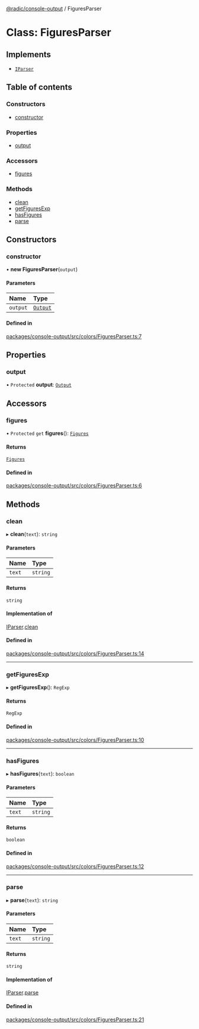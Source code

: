 [@radic/console-output](../README.md) / FiguresParser

# Class: FiguresParser

## Implements

- [`IParser`](../interfaces/IParser.md)

## Table of contents

### Constructors

- [constructor](FiguresParser.md#constructor)

### Properties

- [output](FiguresParser.md#output)

### Accessors

- [figures](FiguresParser.md#figures)

### Methods

- [clean](FiguresParser.md#clean)
- [getFiguresExp](FiguresParser.md#getfiguresexp)
- [hasFigures](FiguresParser.md#hasfigures)
- [parse](FiguresParser.md#parse)

## Constructors

### constructor

• **new FiguresParser**(`output`)

#### Parameters

| Name | Type |
| :------ | :------ |
| `output` | [`Output`](Output.md) |

#### Defined in

[packages/console-output/src/colors/FiguresParser.ts:7](https://github.com/robinradic/npm-console/blob/10cb77f/packages/console-output/src/colors/FiguresParser.ts#L7)

## Properties

### output

• `Protected` **output**: [`Output`](Output.md)

## Accessors

### figures

• `Protected` `get` **figures**(): [`Figures`](../interfaces/Figures.md)

#### Returns

[`Figures`](../interfaces/Figures.md)

#### Defined in

[packages/console-output/src/colors/FiguresParser.ts:6](https://github.com/robinradic/npm-console/blob/10cb77f/packages/console-output/src/colors/FiguresParser.ts#L6)

## Methods

### clean

▸ **clean**(`text`): `string`

#### Parameters

| Name | Type |
| :------ | :------ |
| `text` | `string` |

#### Returns

`string`

#### Implementation of

[IParser](../interfaces/IParser.md).[clean](../interfaces/IParser.md#clean)

#### Defined in

[packages/console-output/src/colors/FiguresParser.ts:14](https://github.com/robinradic/npm-console/blob/10cb77f/packages/console-output/src/colors/FiguresParser.ts#L14)

___

### getFiguresExp

▸ **getFiguresExp**(): `RegExp`

#### Returns

`RegExp`

#### Defined in

[packages/console-output/src/colors/FiguresParser.ts:10](https://github.com/robinradic/npm-console/blob/10cb77f/packages/console-output/src/colors/FiguresParser.ts#L10)

___

### hasFigures

▸ **hasFigures**(`text`): `boolean`

#### Parameters

| Name | Type |
| :------ | :------ |
| `text` | `string` |

#### Returns

`boolean`

#### Defined in

[packages/console-output/src/colors/FiguresParser.ts:12](https://github.com/robinradic/npm-console/blob/10cb77f/packages/console-output/src/colors/FiguresParser.ts#L12)

___

### parse

▸ **parse**(`text`): `string`

#### Parameters

| Name | Type |
| :------ | :------ |
| `text` | `string` |

#### Returns

`string`

#### Implementation of

[IParser](../interfaces/IParser.md).[parse](../interfaces/IParser.md#parse)

#### Defined in

[packages/console-output/src/colors/FiguresParser.ts:21](https://github.com/robinradic/npm-console/blob/10cb77f/packages/console-output/src/colors/FiguresParser.ts#L21)
